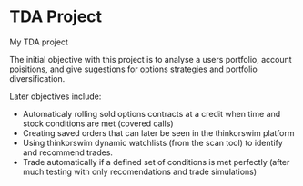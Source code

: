 # TDA Project
My TDA project

The initial objective with this project is to analyse a users portfolio, account poisitions, and give sugestions for options strategies and portfolio diversification.

Later objectives include:
* Automaticaly rolling sold options contracts at a credit when time and stock conditions are met (covered calls)
* Creating saved orders that can later be seen in the thinkorswim platform
* Using thinkorswim dynamic watchlists (from the scan tool) to identify and recommend trades.
* Trade automatically if a defined set of conditions is met perfectly (after much testing with only recomendations and trade simulations)
